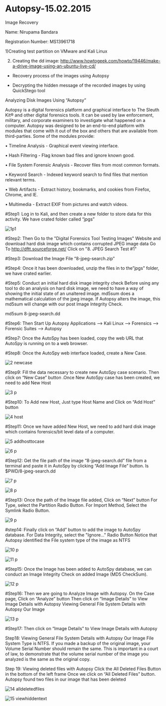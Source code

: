 # Autopsy-15.02.2015
Image Recovery

Name: Nirupama Bandara

Registration Number: MS13961718

1)Creating test partition on VMware and Kali Linux

2) Creating the dd image: http://www.howtogeek.com/howto/19446/make-a-drive-image-using-an-ubuntu-live-cd/

* Recovery process of the images using Autopsy

* Decrypting the hidden message of the recorded images by using QuickStego tool

Analyzing Disk Images Using “Autopsy” 


Autopsy is a digital forensics platform and graphical interface to The Sleuth Kit® and other digital forensics tools. It can be used by law enforcement, military, and corporate examiners to investigate what happened on a computer. 
Autopsy was designed to be an end-to-end platform with modules that come with it out of the box and others that are available from third-parties. Some of the modules provide: 

•	Timeline Analysis - Graphical event viewing interface. 

•	Hash Filtering - Flag known bad files and ignore known good. 

•	File System Forensic Analysis - Recover files from most common formats. 

•	Keyword Search - Indexed keyword search to find files that mention relevant terms. 

•	Web Artifacts - Extract history, bookmarks, and cookies from Firefox, Chrome, and IE. 

•	Multimedia - Extract EXIF from pictures and watch videos. 

#Step1: 
Log in to Kali, and then create a new folder to store data for this activity. We have crated folder called “jpgs”

![1p1](https://cloud.githubusercontent.com/assets/12378369/7897854/aac0a844-070a-11e5-940c-4f6e5fbb2130.PNG)

#Step2:
Then Go to the "Digital Forensics Tool Testing Images" Website and download hard disk image which contains corrupted JPEG image data 
	Go To http://dftt.sourceforge.net/ 
	Click on "8. JPEG Search Test #1" 

#Step3:
Download the Image File “8-jpeg-search.zip”

#Step4: 
Once it has been downloaded, unzip the files in to the”jpgs” folder, we have crated earlier.

#Step5: 
Conduct an initial hard disk image integrity check 
Before using any tool to do an analysis on hard disk image, we need to have a way of showing the initial state of an unaltered image. md5sum does a mathematical calculation of the jpeg image. If Autopsy alters the image, this md5sum will change with our post Image Integrity Check. 

md5sum 8-jpeg-search.dd

#Step6:
Then Start Up Autopsy 
Applications --> Kali Linux --> Forensics --> Forensic Suites --> Autopsy

#Step7:
Once the AutoSpy has been loaded, copy the web URL that AutoSpy is running on to a web browser. 

#Step8:
Once the AutoSpy web interface loaded, create a New Case.

![2 newcase](https://cloud.githubusercontent.com/assets/12378369/7897859/e1e17682-070a-11e5-965d-e9e58b0bd886.PNG)

#Step9: 
Fill the data necessary to create new AutoSpy case scenario. Then click on “New Case” button .Once New AutoSpy case has been created, we need to add New Host 

![3 p](https://cloud.githubusercontent.com/assets/12378369/7897863/f6f1dbd4-070a-11e5-8fef-b2e44d883d8b.PNG)

#Step10:
To Add new Host, Just type Host Name and Click on “Add Host” button

![4 host](https://cloud.githubusercontent.com/assets/12378369/7897867/16a8b358-070b-11e5-8e39-d6dda8b40427.PNG)

#Step11: 
Once we have added New Host, we need to add hard disk image which contains forensics/bit level data of a computer.

![5 addhosttocase](https://cloud.githubusercontent.com/assets/12378369/7897868/2941c932-070b-11e5-9243-356d590a0881.PNG)

![6 p](https://cloud.githubusercontent.com/assets/12378369/7897897/1f54967e-070c-11e5-9f0f-26ae9eaefb70.PNG)

#Step12: 
Get the file path of the image “8-jpeg-search.dd” file from a terminal and paste it in AutoSpy by clicking “Add Image File” button. 
ls $PWD/8-jpeg-search.dd

![7 p](https://cloud.githubusercontent.com/assets/12378369/7897901/559ba790-070c-11e5-91a2-39fc21ba8e7d.PNG)

![8 p](https://cloud.githubusercontent.com/assets/12378369/7897905/75d77b60-070c-11e5-905f-9b0eef25a404.PNG)

#Step13: 
Once the path of the Image file added, Click on “Next” button 
For Type, select the Partition Radio Button. 
For Import Method, Select the Symlink Radio Button. 

![9 p](https://cloud.githubusercontent.com/assets/12378369/7897910/8f89d710-070c-11e5-9153-2f3b03de4daa.PNG)

#step14: 
Finally click on “Add” button to add the image to AutoSpy database. 
For Data Integrity, select the "Ignore..." Radio Button 
Notice that Autopsy identified the File system type of the image as NTFS 

![10 p](https://cloud.githubusercontent.com/assets/12378369/7897913/aa7a412c-070c-11e5-8e3f-83005be365c3.PNG)

![11 p](https://cloud.githubusercontent.com/assets/12378369/7897914/c448a684-070c-11e5-8159-d0d630cb686e.PNG)

#Step15: 
Once the Image has been added to AutoSpy database, we can conduct an Image Integrity Check on added Image (MD5 CheckSum).

![12 p](https://cloud.githubusercontent.com/assets/12378369/7897917/ddf6c886-070c-11e5-802d-fa6bdfc75c3d.PNG)

#Step16:
Then we are going to Analyze Image with Autopsy. On the Case page, Click on “Analyze” button 
Then click on “Image Details” to View Image Details with Autopsy 
Viewing General File System Details with Autopsy 
Our Image

![13 p](https://cloud.githubusercontent.com/assets/12378369/7897920/f9016e1a-070c-11e5-99ed-8ab729b25abb.PNG)

#Step17:
Then click on “Image Details” to View Image Details with Autopsy

Step18: 
Viewing General File System Details with Autopsy 
Our Image File System Type is NTFS. If you made a backup of the original image, your Volume Serial Number should remain the same. This is important in a court of law, to demonstrate that the volume serial number of the image you analyzed is the same as the original copy.

Step 19: Viewing deleted files with Autopsy 
Click the All Deleted Files Button in the bottom of the left frame 
Once we click on “All Deleted Files” button. Autopsy found two files in our image that has been deleted

![14 alldeletedfiles](https://cloud.githubusercontent.com/assets/12378369/7897924/15fbd0d2-070d-11e5-99eb-aba91e2c4916.PNG)

![15 viewhiddentext](https://cloud.githubusercontent.com/assets/12378369/7897941/98a3b888-070d-11e5-9f99-c0e03dffa327.PNG)



